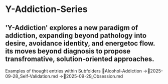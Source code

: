 # Y-Addiction-Series
'Y-Addiction' explores a new paradigm of addiction, expanding beyond pathology into desire, avoidance identity, and energetoc flow.
its moves beyond diagnosis to propose transfromative, solution-oriented approaches.
------
Examples of thought entries within Subfolders
📂Alcohol-Addiction
     ->📂2025-09-28_Self-Validation.md
     ->📂2025-09-29_Obsession.md

